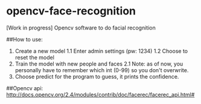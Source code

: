 # opencv-face-recognition
[Work in progress] Opencv software to do facial recognition

##How to use:
1. Create a new model
  1.1 Enter admin settings (pw: 1234)
  1.2 Choose to reset the model
2. Train the model with new people and faces
  2.1 Note: as of now, you personally have to remember which int (0-99)
      so you don't overwrite.
3. Choose predict for the program to guess,
    it prints the confidence.


##Opencv api:
http://docs.opencv.org/2.4/modules/contrib/doc/facerec/facerec_api.html#
